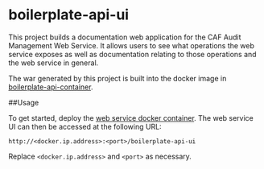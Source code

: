 # boilerplate-api-ui

This project builds a documentation web application for the CAF Audit Management Web Service. It allows users to see what operations the web service exposes as well as documentation relating to those operations and the web service in general.

The war generated by this project is built into the docker image in [boilerplate-api-container](https://github.com/CAFDataProcessing/boilerplate-service/tree/develop/boilerplate-api-container).

##Usage

To get started, deploy the [web service docker container](https://github.com/CAFDataProcessing/boilerplate-service/tree/develop/boilerplate-api-container). The web service UI can then be accessed at the following URL:

	http://<docker.ip.address>:<port>/boilerplate-api-ui

Replace `<docker.ip.address>` and `<port>` as necessary.
